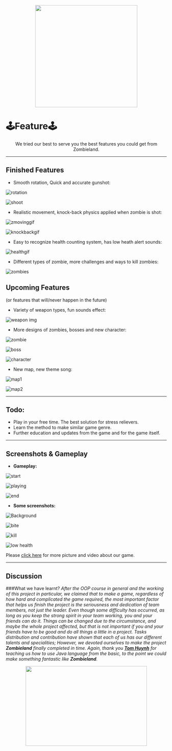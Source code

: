 <p align="center">
<img src="https://user-images.githubusercontent.com/99407775/171095983-0e8807f0-05c1-414f-af81-b270a92432ba.gif" width="320" />
</p>

# 🕹Feature🕹

<p align="center">
We tried our best to serve you the best features you could get from Zombieland.
</p>

---

## Finished Features
 - Smooth rotation, Quick and accurate gunshot:

![rotation]() 

![shoot]()

 - Realistic movement, knock-back physics applied when zombie is shot:
 
![zmovinggif]() 

![knockbackgif]()

 - Easy to recognize health counting system, has low heath alert sounds:
 
![healthgif]()

 - Different types of zombie, more challenges and ways to kill zombies:
 
 ![zombies]()

## Upcoming Features
(or features that will/never happen in the future)
 - Variety of weapon types, fun sounds effect:

![weapon img]()



 - More designs of zombies, bosses and new character:
 
![zombie]()

![boss]()

![character]()

 - New map, new theme song:

![map1]()

![map2]()

---
## Todo:

 - Play in your free time. The best solution for stress relievers.
 - Learn the method to make similar game genre. 
 - Further education and updates from the game and for the game itself.

---
## Screenshots & Gameplay
- **Gameplay:**
  
![start]()

![playing]()

![end]()

- __Some screenshots:__

![Background]()

![bite]()

![kill]()

![low health]()

Please [click here](https://drive.google.com/drive/folders/1hQIyvF_TvZX1Ip45ahoCsF6WobBCb5ii?usp=sharing) for more picture and video about our game.

---
## Discussion

###What we have learnt?
_After the OOP course in general and the working of this project in particular, we claimed that to make a game, regardless of how hard and complicated the game required, the most important factor that helps us finish the project is the seriousness and dedication of team members, not just the leader. Even though some difficulty has occurred, as long as you keep the strong spirit in your team working, you and your friends can do it. Things can be changed due to the circumstance, and maybe the whole project affected, but that is not important if you and your friends have to be good and do all things a little in a project. Tasks distribution and contribution have shown that each of us has our different talents and specialities; However, we devoted ourselves to make the project **Zombieland** finally completed in time.
Again, thank you [**Tom Huynh**](mailto:tomhuynhsg@gmail.com) for teaching us how to use Java language from the basic, to the point we could make something fantastic like **Zombieland**._

<p align="center">
 <img src="https://user-images.githubusercontent.com/99407775/170820782-cc2a33cd-1e92-4a1b-87cf-9049a74ef046.gif" width="380" height="250"/>
</p>